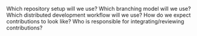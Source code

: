 Which repository setup will we use?
Which branching model will we use?
Which distributed development workflow will we use?
How do we expect contributions to look like?
Who is responsible for integrating/reviewing contributions?
